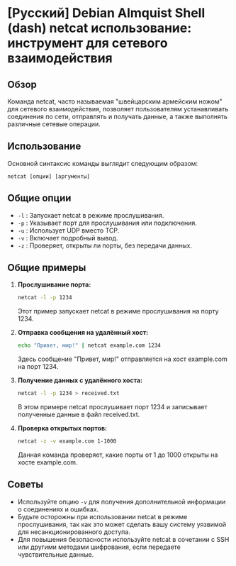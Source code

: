 # [Русский] Debian Almquist Shell (dash) netcat использование: инструмент для сетевого взаимодействия

## Обзор
Команда netcat, часто называемая "швейцарским армейским ножом" для сетевого взаимодействия, позволяет пользователям устанавливать соединения по сети, отправлять и получать данные, а также выполнять различные сетевые операции.

## Использование
Основной синтаксис команды выглядит следующим образом:
```
netcat [опции] [аргументы]
```

## Общие опции
- `-l` : Запускает netcat в режиме прослушивания.
- `-p` : Указывает порт для прослушивания или подключения.
- `-u` : Использует UDP вместо TCP.
- `-v` : Включает подробный вывод.
- `-z` : Проверяет, открыты ли порты, без передачи данных.

## Общие примеры
1. **Прослушивание порта:**
   ```bash
   netcat -l -p 1234
   ```
   Этот пример запускает netcat в режиме прослушивания на порту 1234.

2. **Отправка сообщения на удалённый хост:**
   ```bash
   echo "Привет, мир!" | netcat example.com 1234
   ```
   Здесь сообщение "Привет, мир!" отправляется на хост example.com на порт 1234.

3. **Получение данных с удалённого хоста:**
   ```bash
   netcat -l -p 1234 > received.txt
   ```
   В этом примере netcat прослушивает порт 1234 и записывает полученные данные в файл received.txt.

4. **Проверка открытых портов:**
   ```bash
   netcat -z -v example.com 1-1000
   ```
   Данная команда проверяет, какие порты от 1 до 1000 открыты на хосте example.com.

## Советы
- Используйте опцию `-v` для получения дополнительной информации о соединениях и ошибках.
- Будьте осторожны при использовании netcat в режиме прослушивания, так как это может сделать вашу систему уязвимой для несанкционированного доступа.
- Для повышения безопасности используйте netcat в сочетании с SSH или другими методами шифрования, если передаете чувствительные данные.